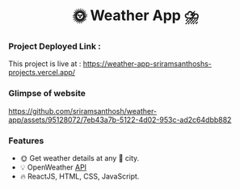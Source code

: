 <h1 align="center">🌞 Weather App ⛈️</h1>

### Project Deployed Link :
This project is live at : https://weather-app-sriramsanthoshs-projects.vercel.app/

### Glimpse of website

https://github.com/sriramsanthosh/weather-app/assets/95128072/7eb43a7b-5122-4d02-953c-ad2c64dbb882

### Features
- 🌞 Get weather details at any 🌆 city.
- 💡 OpenWeather <a href="https://openweathermap.org/api" target="_blank">API</a>
- 🔥 ReactJS, HTML, CSS, JavaScript.
